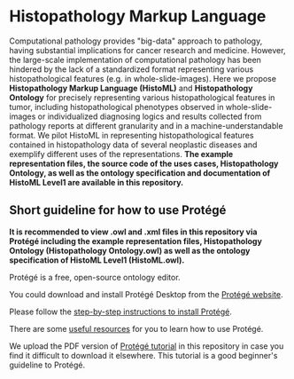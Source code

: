 # Histopathology Markup Language

Computational pathology provides "big-data" approach to pathology, having substantial implications for cancer research and medicine. However, the large-scale implementation of computational pathology has been hindered by the lack of a standardized format representing various histopathological features (e.g. in whole-slide-images). Here we propose **Histopathology Markup Language (HistoML)** and **Histopathology Ontology** for precisely representing various histopathological features in tumor, including histopathological phenotypes observed in whole-slide-images or individualized diagnosing logics and results collected from pathology reports at different granularity and in a machine-understandable format. We pilot HistoML in representing histopathological features contained in histopathology data of several neoplastic diseases and exemplify different uses of the representations. **The example representation files, the source code of the uses cases, Histopathology Ontology, as well as the ontology specification and documentation of HistoML Level1 are available in this repository.**


## Short guideline for how to use Protégé

**It is recommended to view .owl and .xml files in this repository via Protégé including the example representation files, Histopathology Ontology (Histopathology Ontology.owl) as well as the ontology specification of HistoML Level1 (HistoML.owl).**

Protégé is a free, open-source ontology editor.

You could download and install Protégé Desktop from the [Protégé website](http://protege.stanford.edu/products.php#desktop-protege).

Please follow the [step-by-step instructions to install Protégé](http://protegeproject.github.io/protege/installation).

There are some [useful resources](http://owl.cs.manchester.ac.uk/publications/talks-and-tutorials/protg-owl-tutorial/) for you to learn how to use Protégé.

We upload the PDF version of [Protégé tutorial](https://github.com/Peiliang/HistoML/blob/master/ProtegeOWLTutorialP4_v1_3.pdf) in this repository in case you find it difficult to download it elsewhere. This tutorial is a good beginner's guideline to Protégé.
